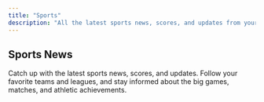 ```yaml
---
title: "Sports"
description: "All the latest sports news, scores, and updates from your favorite teams and leagues."
---
```


## Sports News

Catch up with the latest sports news, scores, and updates. Follow your favorite teams and leagues, and stay informed about the big games, matches, and athletic achievements.
